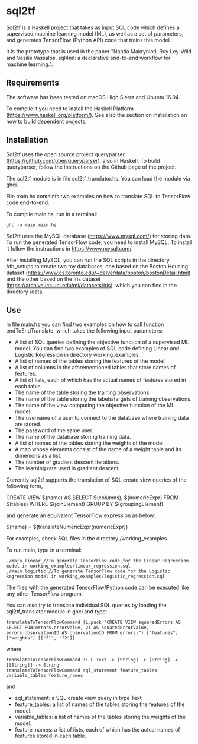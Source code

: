 # sql2tf

Sql2tf is a Haskell project that takes as input SQL code which defines a supervised machine
learning model (ML), as well as a set of parameters, and generates TensorFlow (Python API) code
that trains this model.

It is the prototype that is used in the paper
"Nantia Makrynioti, Ruy Ley-Wild and Vasilis Vassalos. sql4ml: a declarative end-to-end workflow for machine learning.".

## Requirements

The software has been tested on macOS High Sierra and Ubuntu 16.04.

To compile it you need to install the Haskell Platform (https://www.haskell.org/platform/).
See also the section on installation on how to build dependent projects.

## Installation

Sql2tf uses the open source project queryparser (https://github.com/uber/queryparser), also in Haskell.
To build queryparser, follow the instructions on the Github page of the project.

The sql2tf module is in file sql2tf_translator.hs.
You can load the module via ghci.

File main.hs containts two examples on how to translate SQL to TensorFlow code end-to-end.

To compile main.hs, run in a terminal:

    ghc -o main main.hs

Sql2tf uses the MySQL database (https://www.mysql.com/) for storing data.
To run the generated TensorFlow code, you need to install MySQL.
To install it follow the instructions in https://www.mysql.com/.

After installing MySQL, you can run the SQL scripts in the directory /db_setups to create two toy databases, one based
on the Boston Housing dataset (https://www.cs.toronto.edu/~delve/data/boston/bostonDetail.html) and the other based
on the Iris dataset (https://archive.ics.uci.edu/ml/datasets/iris), which you can find in the directory /data.

## Use

In file main.hs you can find two examples on how to call function endToEndTranslate, which takes the following input parameters:

* A list of SQL queries defining the objective function of a supervised ML model.
You can find two examples of SQL code defining Linear and Logistic Regression in directory working_examples.
* A list of names of the tables storing the features of the model.
* A list of columns in the aforementioned tables that store names of features.
* A list of lists, each of which has the actual names of features stored in each table.
* The name of the table storing the training observations.
* The name of the table storing the labels/targets of training observations.
* The name of the view computing the objective function of the ML model.
* The username of a user to connect to the database where training data are stored.
* The password of the same user.
* The name of the database storing training data.
* A list of names of the tables storing the weights of the model.
* A map whose elements consist of the name of a weight table and its dimenions as a list.
* The number of gradient descent iterations.
* The learning rate used in gradient descent.

Currently sql2tf supports the translation of SQL create view queries of the following form,

CREATE VIEW $(name) AS
SELECT $(columns), $(numericExpr)
FROM $(tables)
WHERE $(joinElement)
GROUP BY $(groupingElement)

and generate an equivalent TensorFlow expression as below:

$(name) = $(translateNumericExpr(numericExpr))

For examples, check SQL files in the directory /working_examples.


To run main, type in a terminal:

    ./main linear //To generate TensorFlow code for the Linear Regression model in working_examples/linear_regression.sql
    ./main logistic //To generate TensorFlow code for the Logistic Regression model in working_examples/logistic_regression.sql

The files with the generated TensorFlow/Python code can be executed like any other TensorFlow program.

You can also try to translate individual SQL queries by loading the sql2tf_translator module in ghci and type:

    translateToTensorFlowCommand (L.pack "CREATE VIEW squaredErrors AS SELECT POW(errors.errorValue, 2) AS squaredErrorValue, errors.observationID AS observationID FROM errors;") ["features"] ["weights"] [["f1", "f2"]]

where

    translateToTensorFlowCommand :: L.Text -> [String] -> [String] -> [[String]] -> String
    translateToTensorFlowCommand sql_statement feature_tables variable_tables feature_names

and
* sql_statement: a SQL create view query in type Text
* feature_tables: a list of names of the tables storing the features of the model.
* variable_tables: a list of names of the tables storing the weights of the model.
* feature_names: a list of lists, each of which has the actual names of features stored in each table.








